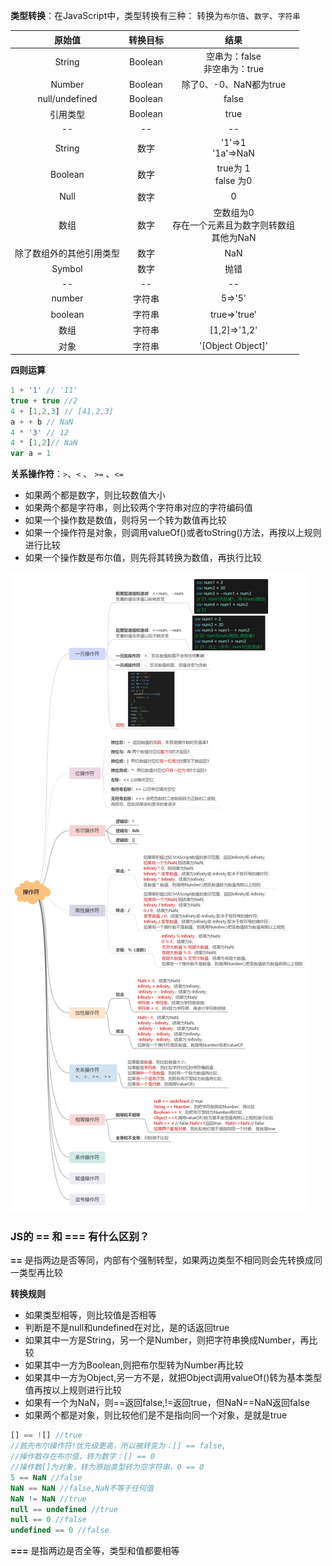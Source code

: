 
**类型转换**：在JavaScript中，类型转换有三种：  转换为`布尔值`、`数字`、`字符串`  

原始值|转换目标|结果
:--:|:--:|:--:
String|Boolean|空串为：false</br>非空串为：true
Number|Boolean|除了0、-0、NaN都为true
null/undefined|Boolean|false
引用类型|Boolean|true
--|--|--
String|数字|'1'=>1</br>'1a'=>NaN
Boolean|数字|true为 1</br>false 为0
Null|数字|0
数组|数字|空数组为0</br>存在一个元素且为数字则转数组</br>其他为NaN
除了数组外的其他引用类型|数字|NaN
Symbol|数字|抛错
--|--|--
number|字符串|5=>'5'
boolean|字符串|true=>'true'
数组|字符串|[1,2]=>'1,2'
对象|字符串|'[Object Object]'

**四则运算**
```js
1 + '1' // '11'
true + true //2
4 + [1,2,3] // [41,2,3]
a + + b // NaN
4 * '3' // 12
4 * [1,2]// NaN
var a = 1
```


**关系操作符**：`>`、`<` 、 `>=` 、`<=`  
- 如果两个都是数字，则比较数值大小
- 如果两个都是字符串，则比较两个字符串对应的字符编码值
- 如果一个操作数是数值，则将另一个转为数值再比较
- 如果一个操作符是对象，则调用valueOf()或者toString()方法，再按以上规则进行比较
- 如果一个操作数是布尔值，则先将其转换为数值，再执行比较

![操作符总结](../../../.vuepress/imgs/blog/js/caozuofu.jpg)

### JS的 == 和 === 有什么区别？
**==** 是指两边是否等同，内部有个强制转型，如果两边类型不相同则会先转换成同一类型再比较  

**转换规则**  
- 如果类型相等，则比较值是否相等
- 判断是不是null和undefined在对比，是的话返回true
- 如果其中一方是String，另一个是Number，则把字符串换成Number，再比较
- 如果其中一方为Boolean,则把布尔型转为Number再比较
- 如果其中一方为Object,另一方不是，就把Object调用valueOf()转为基本类型值再按以上规则进行比较
- 如果有一个为NaN，则==返回false,!=返回true，但NaN==NaN返回false
- 如果两个都是对象，则比较他们是不是指向同一个对象，是就是true
```js
[] == ![] //true
//首先布尔操作符!优先级更高，所以被转变为：[] == false,
//操作数存在布尔值，转为数字：[] == 0
//操作数[]为对象，转为原始类型转为空字符串，0 == 0
5 == NaN //false
NaN == NaN //false,NaN不等于任何值
NaN != NaN //true
null == undefined //true
null == 0 //false
undefined == 0 //false
```

**===** 是指两边是否全等，类型和值都要相等  

